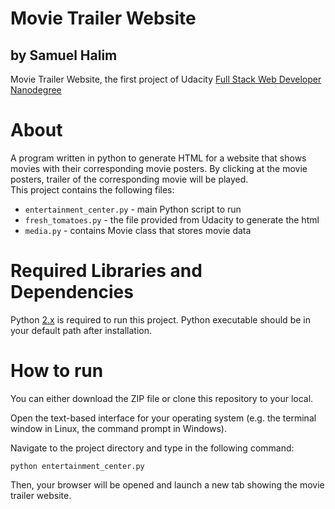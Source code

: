 # Movie Trailer Website
## by Samuel Halim
Movie Trailer Website, the first project of Udacity [Full Stack Web Developer Nanodegree](https://www.udacity.com/course/full-stack-web-developer-nanodegree--nd004)

# About
A program written in python to generate HTML for a website that shows movies with their corresponding movie posters. By clicking at the movie posters, trailer of the corresponding movie will be played.  
This project contains the following files:
* `entertainment_center.py` - main Python script to run
* `fresh_tomatoes.py` - the file provided from Udacity to generate the html
* `media.py` - contains Movie class that stores movie data

# Required Libraries and Dependencies
Python [2.x](https://www.python.org/downloads/) is required to run this project. Python executable should be in your default path after installation.

# How to run
You can either download the ZIP file or clone this repository to your local.  
  
Open the text-based interface for your operating system (e.g. the terminal window in Linux, the command prompt in Windows).  
  
Navigate to the project directory and type in the following command:  
```
python entertainment_center.py
```
Then, your browser will be opened and launch a new tab showing the movie trailer website.
